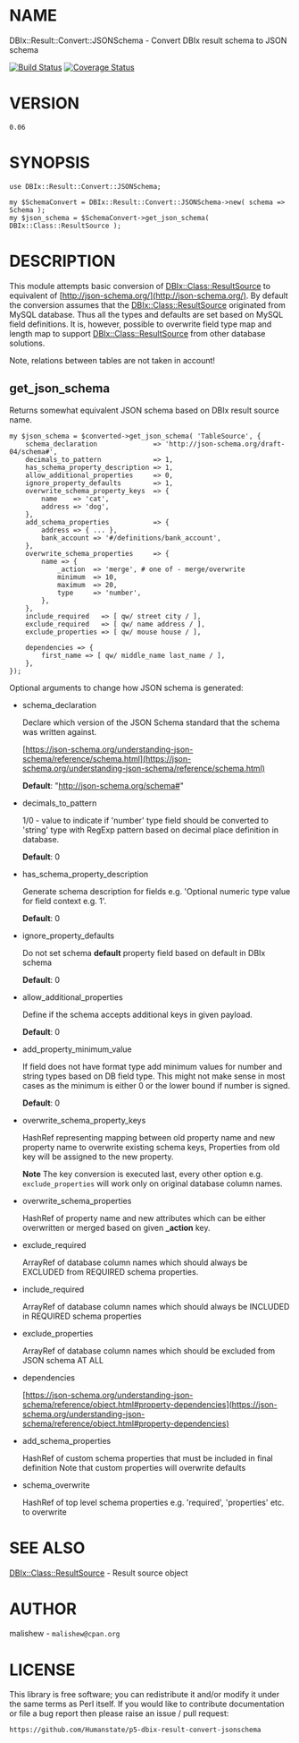 # NAME

DBIx::Result::Convert::JSONSchema - Convert DBIx result schema to JSON schema

<div>
        <a href='https://travis-ci.org/Humanstate/p5-dbix-result-convert-jsonschema?branch=master'><img src='https://travis-ci.org/Humanstate/p5-dbix-result-convert-jsonschema.svg?branch=master' alt='Build Status' /></a>
        <a href='https://coveralls.io/github/Humanstate/p5-dbix-result-convert-jsonschema?branch=master'><img src='https://coveralls.io/repos/github/Humanstate/p5-dbix-result-convert-jsonschema/badge.svg?branch=master' alt='Coverage Status' /></a>
</div>

# VERSION

    0.06

# SYNOPSIS

    use DBIx::Result::Convert::JSONSchema;

    my $SchemaConvert = DBIx::Result::Convert::JSONSchema->new( schema => Schema );
    my $json_schema = $SchemaConvert->get_json_schema( DBIx::Class::ResultSource );

# DESCRIPTION

This module attempts basic conversion of [DBIx::Class::ResultSource](https://metacpan.org/pod/DBIx::Class::ResultSource) to equivalent
of [http://json-schema.org/](http://json-schema.org/).
By default the conversion assumes that the [DBIx::Class::ResultSource](https://metacpan.org/pod/DBIx::Class::ResultSource) originated
from MySQL database. Thus all the types and defaults are set based on MySQL
field definitions.
It is, however, possible to overwrite field type map and length map to support
[DBIx::Class::ResultSource](https://metacpan.org/pod/DBIx::Class::ResultSource) from other database solutions.

Note, relations between tables are not taken in account!

## get\_json\_schema

Returns somewhat equivalent JSON schema based on DBIx result source name.

    my $json_schema = $converted->get_json_schema( 'TableSource', {
        schema_declaration              => 'http://json-schema.org/draft-04/schema#',
        decimals_to_pattern             => 1,
        has_schema_property_description => 1,
        allow_additional_properties     => 0,
        ignore_property_defaults        => 1,
        overwrite_schema_property_keys  => {
            name    => 'cat',
            address => 'dog',
        },
        add_schema_properties           => {
            address => { ... },
            bank_account => '#/definitions/bank_account',
        },
        overwrite_schema_properties     => {
            name => {
                _action  => 'merge', # one of - merge/overwrite
                minimum  => 10,
                maximum  => 20,
                type     => 'number',
            },
        },
        include_required   => [ qw/ street city / ],
        exclude_required   => [ qw/ name address / ],
        exclude_properties => [ qw/ mouse house / ],

        dependencies => {
            first_name => [ qw/ middle_name last_name / ],
        },
    });

Optional arguments to change how JSON schema is generated:

- schema\_declaration

    Declare which version of the JSON Schema standard that the schema was written against.

    [https://json-schema.org/understanding-json-schema/reference/schema.html](https://json-schema.org/understanding-json-schema/reference/schema.html)

    **Default**: "http://json-schema.org/schema#"

- decimals\_to\_pattern

    1/0 - value to indicate if 'number' type field should be converted to 'string' type with
    RegExp pattern based on decimal place definition in database.

    **Default**: 0

- has\_schema\_property\_description

    Generate schema description for fields e.g. 'Optional numeric type value for field context e.g. 1'.

    **Default**: 0

- ignore\_property\_defaults

    Do not set schema **default** property field based on default in DBIx schema

    **Default**: 0

- allow\_additional\_properties

    Define if the schema accepts additional keys in given payload.

    **Default**: 0

- add\_property\_minimum\_value

    If field does not have format type add minimum values for number and string types based on DB field type.
    This might not make sense in most cases as the minimum is either 0 or the lower bound if number is signed.

    **Default**: 0

- overwrite\_schema\_property\_keys

    HashRef representing mapping between old property name and new property name to overwrite existing schema keys,
    Properties from old key will be assigned to the new property.

    **Note** The key conversion is executed last, every other option e.g. `exclude_properties` will work only on original
    database column names.

- overwrite\_schema\_properties

    HashRef of property name and new attributes which can be either overwritten or merged based on given **\_action** key.

- exclude\_required

    ArrayRef of database column names which should always be EXCLUDED from REQUIRED schema properties.

- include\_required

    ArrayRef of database column names which should always be INCLUDED in REQUIRED schema properties

- exclude\_properties

    ArrayRef of database column names which should be excluded from JSON schema AT ALL

- dependencies

    [https://json-schema.org/understanding-json-schema/reference/object.html#property-dependencies](https://json-schema.org/understanding-json-schema/reference/object.html#property-dependencies)

- add\_schema\_properties

    HashRef of custom schema properties that must be included in final definition
    Note that custom properties will overwrite defaults

- schema\_overwrite

    HashRef of top level schema properties e.g. 'required', 'properties' etc. to overwrite

# SEE ALSO

[DBIx::Class::ResultSource](https://metacpan.org/pod/DBIx::Class::ResultSource) - Result source object

# AUTHOR

malishew - `malishew@cpan.org`

# LICENSE

This library is free software; you can redistribute it and/or modify it under
the same terms as Perl itself. If you would like to contribute documentation
or file a bug report then please raise an issue / pull request:

    https://github.com/Humanstate/p5-dbix-result-convert-jsonschema
